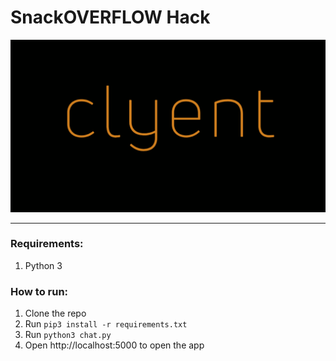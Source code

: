 # SnackOVERFLOW Hack
<img src = "https://raw.githubusercontent.com/harsh2204/Clyent/master/image.png" />

---
### Requirements:
1. Python 3

### How to run:
1. Clone the repo
2. Run `pip3 install -r requirements.txt`
3. Run `python3 chat.py`
4. Open http://localhost:5000 to open the app

